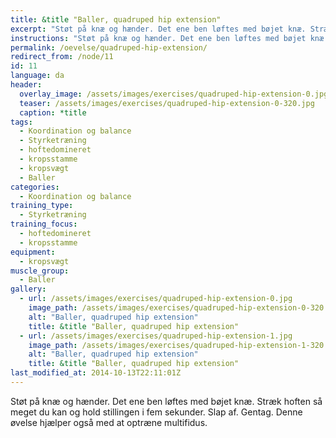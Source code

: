 ```yaml
---
title: &title "Baller, quadruped hip extension"
excerpt: "Støt på knæ og hænder. Det ene ben løftes med bøjet knæ. Stræk hoften så meget du kan og hold stillingen i fem sekunder. Slap af. Gentag."
instructions: "Støt på knæ og hænder. Det ene ben løftes med bøjet knæ. Stræk hoften så meget du kan og hold stillingen i fem sekunder. Slap af. Gentag."
permalink: /oevelse/quadruped-hip-extension/
redirect_from: /node/11
id: 11
language: da
header:
  overlay_image: /assets/images/exercises/quadruped-hip-extension-0.jpg
  teaser: /assets/images/exercises/quadruped-hip-extension-0-320.jpg
  caption: *title
tags:
  - Koordination og balance
  - Styrketræning
  - hoftedomineret
  - kropsstamme
  - kropsvægt
  - Baller
categories:
  - Koordination og balance
training_type: 
  - Styrketræning
training_focus: 
  - hoftedomineret
  - kropsstamme
equipment:
  - kropsvægt
muscle_group:
  - Baller
gallery:
  - url: /assets/images/exercises/quadruped-hip-extension-0.jpg
    image_path: /assets/images/exercises/quadruped-hip-extension-0-320.jpg
    alt: "Baller, quadruped hip extension"
    title: &title "Baller, quadruped hip extension"
  - url: /assets/images/exercises/quadruped-hip-extension-1.jpg
    image_path: /assets/images/exercises/quadruped-hip-extension-1-320.jpg
    alt: "Baller, quadruped hip extension"
    title: &title "Baller, quadruped hip extension"
last_modified_at: 2014-10-13T22:11:01Z
---
```


Støt på knæ og hænder. Det ene ben løftes med bøjet knæ. Stræk hoften så meget du kan og hold stillingen i fem sekunder. Slap af. Gentag. Denne øvelse hjælper også med at optræne multifidus.
